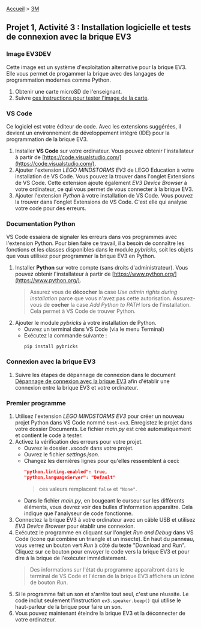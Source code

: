 [Accueil](./index.md) > [3M](./acceuil3M.md)

## Projet 1, Activité 3 : Installation logicielle et tests de connexion avec la brique EV3

### Image EV3DEV
Cette image est un système d'exploitation alternative pour la brique EV3. Elle vous permet de progammer la brique avec des langages de programmation modernes comme Python.

1. Obtenir une carte microSD de l'enseignant.
1. Suivre [ces instructions pour tester l'image de la carte](https://docs.google.com/document/d/12S0q2qnkA0hj6m2gmTn4qhQcznP-quQ0ol4m0WgKlv4/view).

### VS Code
Ce logiciel est votre éditeur de code. Avec les extensions suggérées, il devient un environnement de développement intégré (IDE) pour la programmation de la brique EV3.

1. Installer **VS Code** sur votre ordinateur. Vous pouvez obtenir l'installateur à partir de [https://code.visualstudio.com/](https://code.visualstudio.com/).
1. Ajouter l'extension _LEGO MINDSTORMS EV3_ de LEGO Education à votre installation de VS Code. Vous pouvez la trouver dans l'onglet Extensions de VS Code. Cette extension ajoute également _EV3 Device Browser_ à votre ordinateur, ce qui vous permet de vous connecter à la brique EV3.
1. Ajouter l'extension _Python_ à votre installation de VS Code. Vous pouvez la trouver dans l'onglet Extensions de VS Code. C'est elle qui analyse votre code pour des erreurs.

### Documentation Python
VS Code essaiera de signaler les erreurs dans vos programmes avec l'extension Python. Pour bien faire ce travail, il a besoin de connaître les fonctions et les classes disponibles dans le module _pybricks_, soit les objets que vous utilisez pour programmer la brique EV3 en Python.

1. Installer **Python** sur votre compte (sans droits d'administrateur). Vous pouvez obtenir l'installateur à partir de [https://www.python.org/](https://www.python.org/).
    > Assurez vous de **décocher** la case _Use admin rights during installation_ parce que vous n'avez pas cette autorisation.
    > Assurez-vous de **cocher** la case _Add Python to PATH_ lors de l'installation. Cela permet à VS Code de trouver Python.
1. Ajouter le module _pybricks_ à votre installation de Python. 
    * Ouvrez un terminal dans VS Code (via le menu Terminal)
    * Exécutez la commande suivante :
        ```shell
        pip install pybricks
        ```

### Connexion avec la brique EV3

1. Suivre les étapes de dépannage de connexion dans le document [Dépannage de connexion avec la brique EV3](https://docs.google.com/document/d/1LnTJR6cIUQQlo0-1DnkuxlnX-Cyz_5t5xbr6X3uP4eE/view) afin d'établir une connexion entre la brique EV3 et votre ordinateur.

### Premier programme

1. Utilisez l'extension _LEGO MINDSTORMS EV3_ pour créer un nouveau projet Python dans VS Code nommé `test-ev3`. Enregistez le projet dans votre dossier Documents. Le fichier _main.py_ est créé automatiquement et contient le code à tester.
1. Activez la vérification des erreurs pour votre projet.
    * Ouvrez le dossier _.vscode_ dans votre projet.
    * Ouvrez le fichier _settings.json_.
    * Changez les dernières lignes pour qu'elles ressemblent à ceci:
        ```json
        "python.linting.enabled": true,
        "python.languageServer": "Default"
        ```
        > ces valeurs remplacent `false` et `"None"`.
    * Dans le fichier _main.py_, en bougeant le curseur sur les différents éléments, vous devrez voir des bulles d'information apparaître. Cela indique que l'analyseur de code fonctionne.
1. Connectez la brique EV3 à votre ordinateur avec un câble USB et utilisez _EV3 Device Browser_ pour établir une connexion.
1. Exécutez le programme en cliquant sur l'onglet _Run and Debug_ dans VS Code (icone qui combine un triangle et un insecte). En haut du panneau, vous verrez un bouton vert _Run_ à côté du texte "Download and Run". Cliquez sur ce bouton pour envoyer le code vers la brique EV3 et pour dire à la brique de l'exécuter immédiatement.
    > Des informations sur l'état du programme apparaîtront dans le terminal de VS Code et l'écran de la brique EV3 affichera un icône de bouton _Run_.
1. Si le programme fait un son et s'arrête tout seul, c'est une réussite. Le code inclut seulement l'instruction `ev3.speaker.beep()` qui utilise le haut-parleur de la brique pour faire un son. 
1. Vous pouvez maintenant éteindre la brique EV3 et la déconnecter de votre ordinateur.
